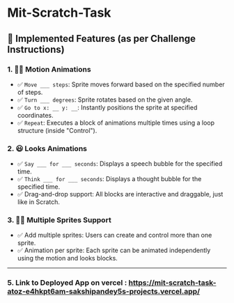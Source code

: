 # Mit-Scratch-Task
## 🔧 Implemented Features (as per Challenge Instructions)

### 1. 🏃‍♂️ Motion Animations
- ✅ `Move ___ steps`: Sprite moves forward based on the specified number of steps.
- ✅ `Turn ___ degrees`: Sprite rotates based on the given angle.
- ✅ `Go to x: __ y: __`: Instantly positions the sprite at specified coordinates.
- ✅ `Repeat`: Executes a block of animations multiple times using a loop structure (inside "Control").

### 2. 😃 Looks Animations
- ✅ `Say ___ for ___ seconds`: Displays a speech bubble for the specified time.
- ✅ `Think ___ for ___ seconds`: Displays a thought bubble for the specified time.
- ✅ Drag-and-drop support: All blocks are interactive and draggable, just like in Scratch.

### 3. 🧍‍♂️ Multiple Sprites Support
- ✅ Add multiple sprites: Users can create and control more than one sprite.
- ✅ Animation per sprite: Each sprite can be animated independently using the motion and looks blocks.

---
### 5. Link to Deployed App on vercel : https://mit-scratch-task-atoz-e4hkpt6am-sakshipandey5s-projects.vercel.app/
